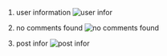 1. user information
   ![user infor](https://github.com/user-attachments/assets/adac3f74-2728-4dd7-bf26-4509daf76c65)

2. no comments found
   ![no comments found](https://github.com/user-attachments/assets/a4ac1693-8c3c-4ef9-97aa-2accbe2a74e4)

3. post infor
   ![post infor](https://github.com/user-attachments/assets/47005a63-45c6-4fed-8244-b284c8e77a0b)
